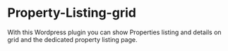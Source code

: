 # Property-Listing-grid
With this Wordpress plugin you can show Properties listing and details on grid and the dedicated property listing page. 
